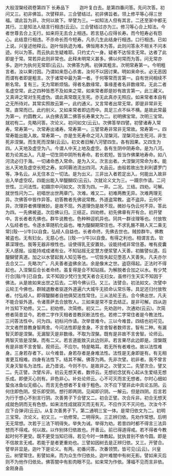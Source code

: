 <!-- { "loadSidebar": true } -->
大般涅槃经疏卷第四下
长寿品下
　　迦叶复白去。是第四番问答。先问次答。初问又三。初非佛旨。次譬释非。三合譬结过。初非佛旨者。领上修平等心得三世福。谓此旨为非。次何以故下。举譬为三。一如知法人但有其言。二还至家中都无其行。三是知法人结言行相违(云云)。三合譬结过亦为三。修习等心合上知法。今者世尊去合上无行。如来将无去合上相违。若言慈心应得长寿。而今短寿必有怨心。此结意行相违。不杀命长而今短寿。凡杀几生此结身行相违。口行相违。已如上说。兴皇述他释云。迦叶恒执迹为难。佛恒用本为答。此则问答永不相关不问本迹。何以为答。而云执此生疑难耶。只约丈六一身。疑者不达恒言无常。达者了此即是于常。常若异此则非常也。此释未明常义甚多。佛以何常而为答。问无常亦多。迦叶为执何无常耶(云云)。次佛答为两。初弹其粗言。次明常寿第一。今明粗言者。汝以果讨因。乃谓如来怨心杀害。汝何不以因讨果。明如来命长。必无恶因而谓有者即是粗言。次于诸常中最为第一者。于何等常而言第一。自有世间相续不断名常。复有三。无为常断烦恼。得者名数缘常。事缘差者名非数缘常。无此二者名虚空常。此之四种皆悉不及如来之常。如来常者即是妙有故言第一。此三藏义。又真谛之常对生死虚伪。谓此真常既无生死。亦无此真亦无照应。如来常者本自有之无所待对。其常实照故云第一。此约通义。又言常者出常无常。即是非常非无常。直常而已。此约别义。又如来常者即边而中。具足三点不纵不横。是故此常最为第一。约圆教义。从白佛去第二佛答长寿果文为二。初明佛宝常。次明三宝常。就初有二。先略问答。次论义。初问如文(云云)。次佛答举四譬。初譬诸寿入常寿。常寿第一。次常寿出诸寿。常寿第一。三譬常寿非常非无常故。常寿第一。四常寿能出能入故。常寿第一。亦是生死寿命之河入涅槃河。涅槃河出生死河。非生死非涅槃。而生死而涅槃(云云)。初文者旧解八河譬四生。各有因果。又四生为四。人天地及虚空为八。今谓人中天上地及虚空。各有生阴中阴寿命。是为八河。若为论其出入。凡是一切生阴中阴所有寿命。若长若短。皆当作佛果地寿命。如八河流必归于海。一切诸命悉入常命。是为入义。次言出者。大涅槃河常命为本。能出人天地及虚空长短之寿。如阿耨池流出四河。大品云。由般若故出生刹利婆罗门等。净名云。从无住本立一切法。是为出义。三非出入者若定出入。何能出入故非出入举虚空叹。四能出能入举醍醐叹(云云)。次就论义文为三。一蹑宗作请。二问世性。三问法性。初蹑宗中问如文。次答为四。一非。二况。三结。四劝。可解。就世性问为二。初唱世出世两章门。次难。难又二。初难两教无异。次难两理无异。次佛答中皆作异答。初答教者先佛说常教。外道盗常教。盗不盗异。云何不异。次理异者佛理微妙。是故不现。外道理伪是故不现。微妙与伪云何不异。答此为四。一先佛被盗。次后佛认归。三结正。四劝修。初先佛章有开有合。初开譬中。言长者者先佛也。群牛说教也。色种种逗机异也。同共一群诠理等也。付放牧人弘经者也。令逐水草随机化益也。唯为醍醐期常住也。不求乳酪不期人天二乘无常[(殼-一)/牛]以自食。弘经人自益也。长者命终。先佛去世也。贼掠群牛。佛教被盗也。无有妇女。无慈心也。[(殼-一)/牛]以自食。有得之利也。相谓言去。钦慕深理也。我等无器非根性也。设使得乳无安置处。设能持戒非常住基。唯有皮囊天人感报。设能持戒成诸有业。不知钻摇无定慧方便浆譬人天善。初酪譬似道。后醍醐譬真道。加之以水譬起我人知见等也。一切皆失起见堕恶人天善失。凡夫亦尔去合又二。先略次广。凡夫善者盗佛余法。余是像末之世。盗窃得起。正法时不得起也。入涅槃后合长者命终。虽复得是合不知钻摇。为解脱者合加之以水。有少梵行合[殼/牛]已自食。实不知因少梵行生梵天者合无妇女。虽修行生天实不知因于佛法。从是故如来出世之后去。二明今佛认归。又三。法譬合。初法如文。次譬中云轮王今佛也。群贼退散者驱逐外道遍六大城牛无损命认常乐等。具足还归付放牧者。付弘经人。即得醍醐者自他俱契法性常住。三从法轮王去。合今佛出世。凡夫不能合驱外道。令诸菩萨去合放牧人。三如来是常不变去结正。是非可解。四从迦叶当知下劝修。又二。初劝修。次简修。初又二。先劝迦叶。次通劝(云云)。次简修者简昔显今。若修二字作灭相者昔教灰断法性也。若修二字常住者是今教法性。三问答法性中。问为四。初标问作请。次举昔难今。三以今难昔。四结也初可见。次文者然昔教身智两舍。今问法性即是舍身。不言舍智者数师言。智有二种。有漏智灭即是涅槃。无漏智灭是非数缘。不取为涅槃。既有是非故不言舍智。论师云。两智灭皆是涅槃。而有二义。若言道能致灭此边则非。若言果尽此边即是。涅槃既有是非故不言舍智。观师云。不应尔。特是略耳。若无所有者难也。故以法性难身。三身若存者下。以今难昔。身若存者是身难法性。法性是无身即是有。有无相害更互相难。四身有法性下。结其不解。佛答为两。先非次譬。初非者。我不曾言灭身灭智名为法性。此乃昔说。今则不尔。是故非之。次譬又二。先譬次合。譬又二。先正譬。次譬斥非。初云无想天者。数师云。无想初念犹有心起从生爱结无想乐成。即便灭心则有。非色非心。补处论师云。心不可灭而言无想者。尔时心细如蛰虫冰鱼似无细心。而言无色想者不复缘于粗色。次不应下譬非此中具论五阴。云何住即色阴。受乐即受阴。想行即两阴。见闻即识阴。一解云。但是四阴。后言若为行于想心不别言行阴。次善男子下合譬又二。初合正譬。次合斥非。初合无想天成就色阴而无有色想。如来法性成就寂灭而无有灭。不应作灭不灭问也。次汝今不应下合弹诃(云云)。从复次善男子下。第二通明三宝一体。是常归依文为二。初明三宝常。次论义。初又三。一劝修常。二明得失。三正辨归依。先劝作常想。后明无无常想。次若于三法下明得失。举失为诫。举得为劝。若昔四时都不得言三法异想而不得戒。何以故。以作别体归依故也。开善云。前已得道得戒。若不得者今教起时何不更受。既不更受当知已得。若见今时一体教起。犹执昔别不依今圆。即是不信故言无戒。若能于是者更重劝也。三譬如因树去是正辨归依。又三。开譬合。譬举非显是。迦叶下是论义。有两。初番问答。次番领赞。皆可见(云云)。兴皇云。树譬常住。影譬如来。而为众生作归依处。迦叶难闇中有树无影。譬如来灭后则不为他作归依处。佛答闇中有影肉眼不见。如来常为作依。薄福不见而言非依。
金刚身品
